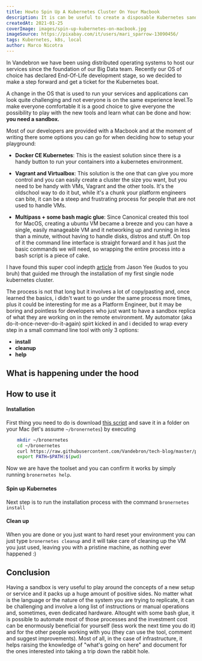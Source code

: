 ```yaml
---
title: Howto Spin Up A Kubernetes Cluster On Your Macbook
description: It is can be useful to create a disposable Kubernetes sandbox to play with when you are exploring a new application and how it could work..
createdAt: 2021-01-25
coverImage: images/spin-up-kubernetes-on-macbook.jpg
imageSource: https://pixabay.com/it/users/mari_sparrow-13090456/
tags: Kubernetes, k8s, local
author: Marco Nicotra
---
```


In Vandebron we have been using distributed operating systems to host our services since the foundation of our Big Data team. 
Recently our OS of choice has declared End-Of-Life development stage, so we decided to make a step forward and get a ticket for the Kubernetes boat.

A change in the OS that is used to run your services and applications can look quite challenging and not everyone is on the same experience level.To make everyone comfortable it is a good choice to give everyone the possibility to play with the new tools and learn what can be done and how: **you need a sandbox.**

Most of our developers are provided with a Macbook and at the moment of writing there some options you can go for when deciding how to setup your playground:

- **Docker CE Kubernetes**: This is the easiest solution since there is a handy button to run your containers into a kubernetes environment.

- **Vagrant and Virtualbox**: This solution is the one that can give you more control and you can easily create a cluster the size you want, but you need to be handy with VMs, Vagrant and the other tools. It's the oldschool way to do it but, while it's a chunk your platform engineers can bite, it can be a steep and frustrating process for people that are not used to handle VMs.

- **Multipass + some bash magic glue**: Since Canonical created this tool for MacOS, creating a ubuntu VM became a breeze and you can have a single, easily manageable VM and it networking up and running in less than a minute, without having to handle disks, distros and stuff. On top of it the command line interface is straight forward and it has just the basic commands we will need, so wrapping the entire process into a bash script is a piece of cake.

I have found this super cool indepth [article](https://jyeee.medium.com/kubernetes-on-your-macos-laptop-with-multipass-k3s-and-rancher-2-4-6e9cbf013f58) from Jason Yee (kudos to you bruh) that guided me through the installation of my first single node kubernetes cluster.

The process is not that long but it involves a lot of copy/pasting and, once learned the basics, i didn't want to go under the same process more times, plus it could be interesting for me as a Platform Engineer, but it may be boring and pointless for developers who just want to have a sandbox replica of what they are working on in the remote environment.
My automator (aka do-it-once-never-do-it-again) spirt kicked in and i decided to wrap every step in a small command line tool with only 3 options:
- **install**
- **cleanup**
- **help**


## What is happening under the hood



## How to use it

#### Installation
First thing you need to do is download [this script](https://raw.githubusercontent.com/Vandebron/tech-blog/master/public/scripts/bronernetes) and save it in a folder on your Mac (let's assume `~/bronernetes`) by executing
```bash
    mkdir ~/bronernetes
    cd ~/bronernetes
    curl https://raw.githubusercontent.com/Vandebron/tech-blog/master/public/scripts/bronernetes > bronernetes
    export PATH=$PATH:$(pwd)
```

Now we are have the toolset and you can confirm it works by simply running `bronernetes help`.

#### Spin up Kubernetes
Next step is to run the installation process with the command `bronernetes install`

#### Clean up
When you are done or you just want to hard reset your environment you can just type `bronernetes cleanup` and it will take care of cleaning up the VM you just used, leaving you with a pristine machine, as nothing ever happened :)

## Conclusion

Having a sandbox is very useful to play around the concepts of a new setup or service and it packs up a huge amount of positive sides. No matter what is the language or the nature of the system you are trying to replicate, it can be challenging and involve a long list of instructions or manual operations and, sometimes, even dedicated hardware. Altought with some bash glue, it is possible to automate most of those processes and the investment cost can be enormously beneficial for yourself (less work the next time you do it) and for the other people working with you (they can use the tool, comment and suggest improvements). Most of all, in the case of infrastructure, it helps raising the knowledge of "what's going on here" and document for the ones interested into taking a trip down the rabbit hole.


